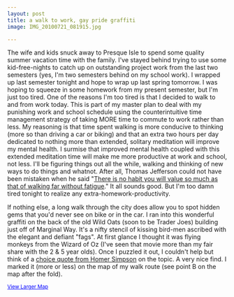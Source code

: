 ```yaml
---
layout: post
title: a walk to work, gay pride graffiti
image: IMG_20100721_081915.jpg

---
```


The wife and kids snuck away to Presque Isle to spend some quality summer vacation time with the family.  I've stayed behind trying to use some kid-free-nights to catch up on outstanding project work from the last two semesters (yes, I'm two semesters behind on my school work).  I wrapped up last semester tonight and hope to wrap up last spring tomorrow.  I was hoping to squeeze in some homework from my present semester, but I'm just too tired.  One of the reasons I'm too tired is that I decided to walk to and from work today.  This is part of my master plan to deal with my punishing work and school schedule using the counterintuitive time management strategy of taking MORE time to commute to work rather than less.  My reasoning is that time spent walking is more conducive to thinking (more so than driving a car or biking) and that an extra two hours per day dedicated to nothing more than extended, solitary meditation will improve my mental health.  I surmise that improved mental health coupled with this extended meditation time will make me more productive at work and school, not less.  I'll be figuring things out all the while, walking and thinking of new ways to do things and whatnot.  After all, Thomas Jefferson could not have been mistaken when he said "<a href="http://www.kadavy.net/blog/posts/thomas-jefferson-on-walking/">There is no habit you will value so much as that of walking far without fatigue</a>."  It all sounds good.  But I'm too damn tired tonight to realize any extra-homework-productivity.

<!--more-->

If nothing else, a long walk through the city does allow you to spot hidden gems that you'd never see on bike or in the car.  I ran into this wonderful graffiti on the back of the old Wild Oats (soon to be Trader Joes) building just off of Marginal Way.  It's a nifty stencil of kissing bird-men ascribed with the elegant and defiant "fags".  At first glance I thought it was flying monkeys from the Wizard of Oz (I've seen that movie more than my fair share with the 2 &amp; 5 year olds).  Once I puzzled it out, I couldn't help but think of a <a href="http://www.kweer.com/homer/brucelancejulien.wav">choice quote from Homer Simpson</a> on the topic.  A very nice find.  I marked it (more or less) on the map of my walk route (see point B on the map after the fold).


<small><a style="color: #0000ff; text-align: left;" href="http://maps.google.com/maps?f=d&amp;source=embed&amp;saddr=55+alba+street+portland+maine&amp;daddr=Vannah+Ave+to:43.661601,-70.263834+to:Elm+St+to:Elm+St+to:Elm+St+to:5+milk+street+portland+maine&amp;hl=en&amp;geocode=FRRzmgIdd1HP-ykLUicno5uyTDGLGCRpFM86BQ%3BFfBfmgIdTZbP-w%3B%3BFS46mgIdfNbP-w%3BFdI3mgIdh9vP-w%3BFZUumgIdrOnP-w%3BFRcqmgId0AbQ-yknIZUJQJyyTDG0ScYKMcLozA&amp;mra=dme&amp;mrcr=0,1&amp;mrsp=2&amp;sz=14&amp;via=1,3,4,5&amp;dirflg=w&amp;sll=43.660793,-70.265551&amp;sspn=0.047377,0.115614&amp;ie=UTF8&amp;ll=43.660793,-70.265636&amp;spn=0.049426,0.102654&amp;z=13">View Larger Map</a></small>
